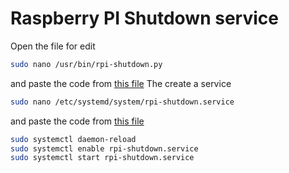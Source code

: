 # Raspberry PI Shutdown service

Open the file for edit

``` bash
sudo nano /usr/bin/rpi-shutdown.py
```

and paste the code from [this file](/services/rpi-shutdown.py)
The create a service

``` bash
sudo nano /etc/systemd/system/rpi-shutdown.service
```

and paste the code from [this file](/services/rpi-shutdown.service)

``` bash
sudo systemctl daemon-reload
sudo systemctl enable rpi-shutdown.service
sudo systemctl start rpi-shutdown.service
```
